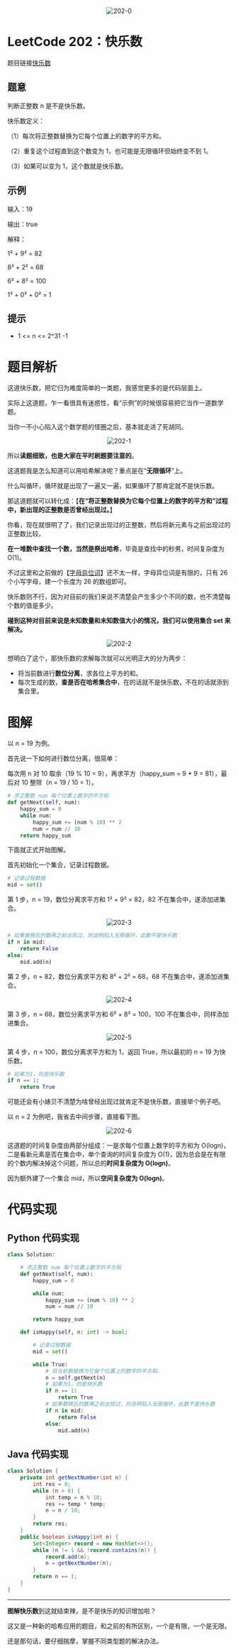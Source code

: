 <div align=center>

![202-0](https://cdn.codegoudan.com/img/202-0.png)

</div>



# LeetCode 202：快乐数

题目链接[快乐数](https://leetcode-cn.com/problems/happy-number/)



## 题意

判断正整数 n 是不是快乐数。

快乐数定义：

（1）每次将正整数替换为它每个位置上的数字的平方和。

（2）重复这个过程直到这个数变为 1，也可能是无限循环但始终变不到 1。

（3）如果可以变为 1，这个数就是快乐数。



## 示例

输入：19

输出：true

解释：

1² + 9² = 82

8² + 2² = 68

6² + 8² = 100

1² + 0² + 0² = 1



## 提示

- 1 <= n <= 2^31 -1



# 题目解析

这道快乐数，把它归为难度简单的一类题，我感觉更多的是代码层面上。

实际上这道题，乍一看很具有迷惑性，看“示例”的时候很容易把它当作一道数学题。

当你一不小心陷入这个数学题的怪圈之后，基本就走进了死胡同。

<div align=center>

![202-1](https://cdn.codegoudan.com/img/202-1.jpg)

</div>

所以**读题细致，也是大家在平时刷题要注意的**。

这道题我是怎么知道可以用哈希解决呢？重点是在“**无限循环**”上。

什么叫循环，循环就是出现了一遍又一遍，如果循环了那肯定就不是快乐数。

那这道题就可以转化成：【**在“将正整数替换为它每个位置上的数字的平方和”过程中，新出现的正整数是否曾经出现过。**】

你看，现在就很明了了，我们记录出现过的正整数，然后将新元素与之前出现过的正整数比较。

**在一堆数中查找一个数，当然是祭出哈希**，毕竟是查找中的秒男，时间复杂度为 O(1)。

不过这里和之前做的【[字母异位词](http://mp.weixin.qq.com/s?__biz=MzI0NjAxMDU5NA==&mid=2475921505&idx=1&sn=edf8b3420e0b1bf406f98a990074bbe0&chksm=ff22f7ecc8557efa3edfac0d6f107b67bffca87d5debb474e1d33b7b12a7c73ba3b756a280d1&scene=21#wechat_redirect)】还不太一样，字母异位词是有限的，只有 26 个小写字母，建一个长度为 26 的数组即可。

快乐数则不行，因为对目前的我们来说不清楚会产生多少个不同的数，也不清楚每个数的值是多少。

**碰到这种对目前来说是未知数量和未知数值大小的情况，我们可以使用集合 set 来解决。**

<div align=center>

![202-2](https://cdn.codegoudan.com/img/202-2.jpg)

</div>

想明白了这个，那快乐数的求解每次就可以光明正大的分为两步：

- 将当前数进行**数位分离**，求各位上平方的和。
- 每次生成的数，**查是否在哈希集合中**，在的话就不是快乐数，不在的话就添到集合里。



# 图解

以 n = 19 为例。

首先说一下如何进行数位分离，很简单：

每次用 n 对 10 取余（19 % 10 = 9），再求平方（happy_sum = 9 * 9 = 81），最后对 10 整除（n = 19 / 10 = 1）。

```Python
# 求正整数 num 每个位置上数字的平方和
def getNext(self, num):
    happy_sum = 0
    while num:
        happy_sum += (num % 10) ** 2
        num = num // 10
    return happy_sum
```

下面就正式开始图解。

首先初始化一个集合，记录过程数据。

```Python
# 记录过程数据
mid = set()
```

第 1 步，n = 19，数位分离求平方和 1² + 9² = 82，82 不在集合中，遂添加进集合。

<div align=center>

![202-3](https://cdn.codegoudan.com/img/202-3.png)

</div>

```Python
# 如果替换后的数再之前出现过，则说明陷入无限循环，此数不是快乐数
if n in mid:
    return False
else:
    mid.add(n)
```

第 2 步，n = 82，数位分离求平方和 8² + 2² = 68，68 不在集合中，遂添加进集合。

<div align=center>

![202-4](https://cdn.codegoudan.com/img/202-4.png)

</div>

第 3 步，n = 68，数位分离求平方和 6² + 8² = 100，100 不在集合中，同样添加进集合。

<div align=center>

![202-5](https://cdn.codegoudan.com/img/202-5.png)

</div>

第 4 步，n = 100，数位分离求平方和为 1，返回 True，所以最初的 n = 19 为快乐数。

```Python
# 如果为1，则是快乐数
if n == 1:
    return True
```

可能还会有小婊贝不清楚为啥曾经出现过就肯定不是快乐数，直接举个例子吧。

以 n = 2 为例吧，我省去中间步骤，直接看下图。

<div align=center>

![202-6](https://cdn.codegoudan.com/img/202-6.png)

</div>

这道题的时间复杂度由两部分组成：一是求每个位置上数字的平方和为 O(logn)，二是看新元素是否在集合中，单个查询的时间复杂度为 O(1)，因为总会是在有限的个数内解决掉这个问题，所以总的**时间复杂度为 O(logn)**。

因为额外建了一个集合 mid，所以**空间复杂度为 O(logn)**。



# 代码实现



## Python 代码实现

```Python
class Solution:

    # 求正整数 num 每个位置上数字的平方和
    def getNext(self, num):
        happy_sum = 0

        while num:
            happy_sum += (num % 10) ** 2
            num = num // 10

        return happy_sum

    def isHappy(self, n: int) -> bool:

        # 记录过程数据
        mid = set()

        while True:
            # 将当前数替换为它每个位置上的数字的平方和。
            n = self.getNext(n)
            # 如果为1，则是快乐数
            if n == 1:
                return True
            # 如果替换后的数再之前出现过，则说明陷入无限循环，此数不是快乐数
            if n in mid:
                return False
            else:
                mid.add(n)
```



## Java 代码实现

```Java
class Solution {
    private int getNextNumber(int n) {
        int res = 0;
        while (n > 0) {
            int temp = n % 10;
            res += temp * temp;
            n = n / 10;
        }
        return res;
    }    
    public boolean isHappy(int n) {
        Set<Integer> record = new HashSet<>();
        while (n != 1 && !record.contains(n)) {
            record.add(n);
            n = getNextNumber(n);
        }
        return n == 1;
    }
}
```



---

**图解快乐数**到这就结束辣，是不是快乐的知识增加啦？

这又是一种新的哈希应用的题目，和之前的有所区别，一个是有限，一个是无限。

还是那句话，要仔细揣摩，掌握不同类型题的解决办法。
